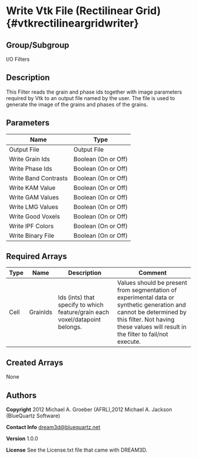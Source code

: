 Write Vtk File (Rectilinear Grid) {#vtkrectilineargridwriter}
======

## Group/Subgroup ##
I/O Filters


## Description ##
This Filter reads the grain and phase ids together with image parameters required by Vtk to an output file named by the user. The file is used to generate the image of the grains and phases of the grains.


## Parameters ## 

| Name | Type |
|------|------|
| Output File | Output File |
| Write Grain Ids | Boolean (On or Off) |
| Write Phase Ids | Boolean (On or Off) |
| Write Band Contrasts | Boolean (On or Off) |
| Write KAM Value | Boolean (On or Off) |
| Write GAM Values | Boolean (On or Off) |
| Write LMG Values | Boolean (On or Off) |
| Write Good Voxels | Boolean (On or Off) |
| Write IPF Colors | Boolean (On or Off) |
| Write Binary File | Boolean (On or Off) |

## Required Arrays ##

| Type | Name | Description | Comment |
|------|------|-------------|---------|
| Cell | GrainIds | Ids (ints) that specify to which feature/grain each voxel/datapoint belongs. | Values should be present from segmentation of experimental data or synthetic generation and cannot be determined by this filter. Not having these values will result in the filter to fail/not execute. |

## Created Arrays ##
None

## Authors ##

**Copyright** 2012 Michael A. Groeber (AFRL),2012 Michael A. Jackson (BlueQuartz Software)

**Contact Info** dream3d@bluequartz.net

**Version** 1.0.0

**License**  See the License.txt file that came with DREAM3D.



